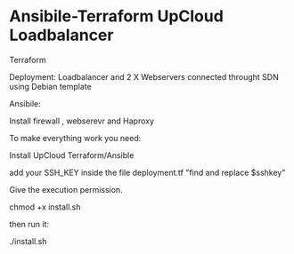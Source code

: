 # Ansibile-Terraform UpCloud Loadbalancer

Terraform 

Deployment: Loadbalancer and 2 X Webservers connected throught SDN using Debian template

Ansibile:

Install firewall , webserevr and Haproxy 

To make everything work you need:

Install UpCloud Terraform/Ansible 

add your SSH_KEY inside the file deployment.tf "find and replace $sshkey"

Give the execution permission.

chmod +x install.sh

then run it:

./install.sh

 
